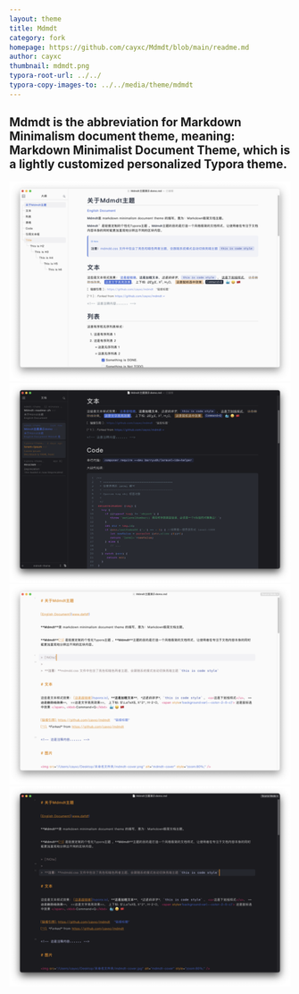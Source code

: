 ```yaml
---
layout: theme
title: Mdmdt
category: fork
homepage: https://github.com/cayxc/Mdmdt/blob/main/readme.md
author: cayxc
thumbnail: mdmdt.png
typora-root-url: ../../
typora-copy-images-to: ../../media/theme/mdmdt
---
```

**Mdmdt** is the abbreviation for Markdown Minimalism document theme, meaning: Markdown Minimalist Document Theme, which is a lightly customized personalized Typora theme.
---
![mdmdt-theme](/media/theme/mdmdt/mdmdt-light.png)
![mdmdt-theme](/media/theme/mdmdt/mdmdt-dark.png)
![mdmdt-theme](/media/theme/mdmdt/mdmdt-3.png)
![mdmdt-theme](/media/theme/mdmdt/mdmdt-4.png)